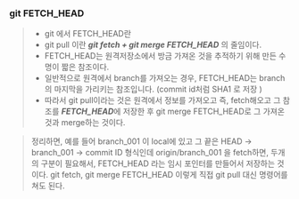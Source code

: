 ### git FETCH_HEAD

> * git 에서 FETCH_HEAD란
> * git pull 이란 ***git fetch + git merge FETCH_HEAD*** 의 줄임이다.
> * FETCH_HEAD는 원격저장소에서 방금 가져온 것을 추적하기 위해 만든 수명이 짧은 참조이다.
> * 일반적으로 원격에서 branch를 가져오는 경우, FETCH_HEAD는 branch의 마지막을 가리키는 참조입니다. (commit id처럼 SHA1 로 저장 )
> * 따라서 git pull이라는 것은 원격에서 정보를 가져오고 즉, fetch해오고 그 참조를 ***FETCH_HEAD***에 저장한 후 git merge FETCH_HEAD로 그 가져온 것과 merge하는 것이다.

> 정리하면, 예를 들어 branch_001 이 local에 있고 그 끝은 HEAD -> branch_001 -> commit ID 형식인데 origin/branch_001 을 fetch하면, 두개의 구분이 필요해서,
> FETCH_HEAD 라는 임시 포인터를 만들어서 저장하는 것이다. git fetch, git merge FETCH_HEAD 이렇게 직접 git pull 대신 명령어를 쳐도 된다.
